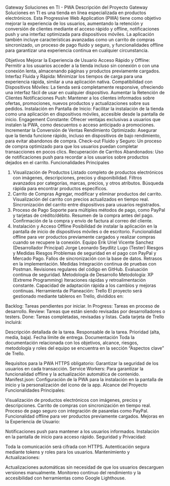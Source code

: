 Gateway Soluciones en TI - PWA
Descripción del Proyecto
Gateway Soluciones en TI es una tienda en línea especializada en productos electrónicos. Esta Progressive Web Application (PWA) tiene como objetivo mejorar la experiencia de los usuarios, aumentando la retención y conversión de clientes mediante el acceso rápido y offline, notificaciones push y una interfaz optimizada para dispositivos móviles. La aplicación también incluye características avanzadas como un carrito de compras sincronizado, un proceso de pago fluido y seguro, y funcionalidades offline para garantizar una experiencia continua en cualquier circunstancia.

Objetivos
Mejorar la Experiencia de Usuario
Acceso Rápido y Offline: Permitir a los usuarios acceder a la tienda incluso sin conexión o con una conexión lenta, almacenando páginas y productos previamente cargados.
Interfaz Fluida y Rápida: Minimizar los tiempos de carga para una experiencia rápida, similar a una aplicación nativa.
Compatibilidad con Dispositivos Móviles: La tienda será completamente responsive, ofreciendo una interfaz fácil de usar en cualquier dispositivo.
Aumentar la Retención de Clientes
Notificaciones Push: Mantener a los clientes informados sobre ofertas, promociones, nuevos productos y actualizaciones sobre sus pedidos.
Instalación en Pantalla de Inicio: Facilitar la instalación de la tienda como una aplicación en dispositivos móviles, accesible desde la pantalla de inicio.
Engagement Constante: Ofrecer ventajas exclusivas a usuarios que instalen la PWA, como descuentos o acceso anticipado a promociones.
Incrementar la Conversión de Ventas
Rendimiento Optimizado: Asegurar que la tienda funcione rápido, incluso en dispositivos de bajo rendimiento, para evitar abandonos de compra.
Check-out Fluido y Seguro: Un proceso de compra optimizado para que los usuarios puedan completar transacciones en pocos clics.
Recuperación de Carritos Abandonados: Uso de notificaciones push para recordar a los usuarios sobre productos dejados en el carrito.
Funcionalidades Principales
1. Visualización de Productos
Listado completo de productos electrónicos con imágenes, descripciones, precios y disponibilidad.
Filtros avanzados por categorías, marcas, precios, y otros atributos.
Búsqueda rápida para encontrar productos específicos.
2. Carrito de Compras
Agregar, modificar y eliminar productos del carrito.
Visualización del carrito con precios actualizados en tiempo real.
Sincronización del carrito entre dispositivos para usuarios registrados.
3. Proceso de Pago
Soporte para múltiples métodos de pago, como PayPal y tarjetas de crédito/débito.
Resumen de la compra antes del pago.
Confirmación de la compra y envío de factura al correo del cliente.
4. Instalación y Acceso Offline
Posibilidad de instalar la aplicación en la pantalla de inicio de dispositivos móviles o de escritorio.
Funcionalidad offline para ver productos previamente cargados y realizar compras cuando se recupere la conexión.
Equipo
Erik Uriel Vicente Sanchez (Desarrollador Principal)
Jorge Leonardo Seydlitz Lugo (Tester)
Riesgos y Medidas
Riesgos
Problemas de seguridad en el pago con PayPal y Mercado Pago.
Fallos de sincronización con la base de datos.
Retrasos en la implementación.
Medidas
Integración continua de pruebas con Postman.
Revisiones regulares del código en GitHub.
Evaluación continua de seguridad.
Metodología de Desarrollo
Metodología: XP (Extreme Programming)
Iteraciones rápidas y retroalimentación constante.
Capacidad de adaptación rápida a los cambios y mejoras continuas.
Herramienta de Planeación: Trello
El proyecto será gestionado mediante tableros en Trello, divididos en:

Backlog: Tareas pendientes por iniciar.
In Progress: Tareas en proceso de desarrollo.
Review: Tareas que están siendo revisadas por desarrolladores o testers.
Done: Tareas completadas, revisadas y listas.
Cada tarjeta de Trello incluirá:

Descripción detallada de la tarea.
Responsable de la tarea.
Prioridad (alta, media, baja).
Fecha límite de entrega.
Documentación
Toda la documentación relacionada con los objetivos, alcance, riesgos, metodología y roles del equipo se encuentra en la sección “Aspectos clave” de Trello.

Requisitos para la PWA
HTTPS obligatorio: Garantizar la seguridad de los usuarios en cada transacción.
Service Workers: Para garantizar la funcionalidad offline y la actualización automática de contenido.
Manifest.json: Configuración de la PWA para la instalación en la pantalla de inicio y la personalización del ícono de la app.
Alcance del Proyecto
Funcionalidades Principales:

Visualización de productos electrónicos con imágenes, precios y descripciones.
Carrito de compras con sincronización en tiempo real.
Proceso de pago seguro con integración de pasarelas como PayPal.
Funcionalidad offline para ver productos previamente cargados.
Mejoras en la Experiencia de Usuario:

Notificaciones push para mantener a los usuarios informados.
Instalación en la pantalla de inicio para acceso rápido.
Seguridad y Privacidad:

Toda la comunicación será cifrada con HTTPS.
Autenticación segura mediante tokens y roles para los usuarios.
Mantenimiento y Actualizaciones:

Actualizaciones automáticas sin necesidad de que los usuarios descarguen versiones manualmente.
Monitoreo continuo del rendimiento y la accesibilidad con herramientas como Google Lighthouse.
